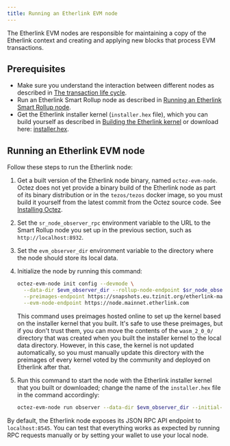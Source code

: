 ```yaml
---
title: Running an Etherlink EVM node
---
```


The Etherlink EVM nodes are responsible for maintaining a copy of the Etherlink context and creating and applying new blocks that process EVM transactions.

## Prerequisites

- Make sure you understand the interaction between different nodes as described in [The transaction life cycle](./transaction-life-cycle).
- Run an Etherlink Smart Rollup node as described in [Running an Etherlink Smart Rollup node](./smart-rollup-nodes).
- Get the Etherlink installer kernel (`installer.hex` file), which you can build yourself as described in [Building the Etherlink kernel](./smart-rollup-nodes#building-the-etherlink-kernel) or download here: [installer.hex](/files/installer.hex).

## Running an Etherlink EVM node

Follow these steps to run the Etherlink node:

1. Get a built version of the Etherlink node binary, named `octez-evm-node`.
Octez does not yet provide a binary build of the Etherlink node as part of its binary distribution or in the `tezos/tezos` docker image, so you must build it yourself from the latest commit from the Octez source code.
See [Installing Octez](https://tezos.gitlab.io/introduction/howtoget.html).
1. Set the `sr_node_observer_rpc` environment variable to the URL to the Smart Rollup node you set up in the previous section, such as `http://localhost:8932`.
1. Set the `evm_observer_dir` environment variable to the directory where the node should store its local data.
1. Initialize the node by running this command:

   ```bash
   octez-evm-node init config --devmode \
     --data-dir $evm_observer_dir --rollup-node-endpoint $sr_node_observer_rpc \
     --preimages-endpoint https://snapshots.eu.tzinit.org/etherlink-mainnet/wasm_2_0_0 \
     --evm-node-endpoint https://node.mainnet.etherlink.com
   ```

   This command uses preimages hosted online to set up the kernel based on the installer kernel that you built.
   It's safe to use these preimages, but if you don't trust them, you can move the contents of the `wasm_2_0_0/` directory that was created when you built the installer kernel to the local data directory.
   However, in this case, the kernel is not updated automatically, so you must manually update this directory with the preimages of every kernel voted by the community and deployed on Etherlink after that.

1. Run this command to start the node with the Etherlink installer kernel that you built or downloaded; change the name of the `installer.hex` file in the command accordingly:

   ```bash
   octez-evm-node run observer --data-dir $evm_observer_dir --initial-kernel installer.hex
   ```

By default, the Etherlink node exposes its JSON RPC API endpoint to `localhost:8545`.
You can test that everything works as expected by running RPC requests manually or by setting your wallet to use your local node.
